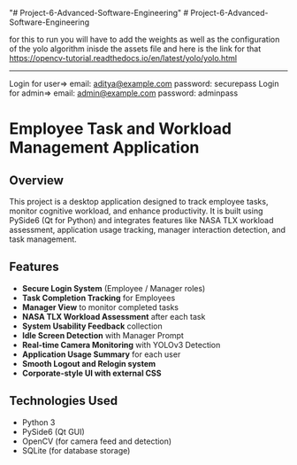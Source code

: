 "# Project-6-Advanced-Software-Engineering" 
#   P r o j e c t - 6 - A d v a n c e d - S o f t w a r e - E n g i n e e r i n g 







for this to run you will have to add the weights as well as the configuration of the yolo algorithm inisde the assets file and here is the link for that 
https://opencv-tutorial.readthedocs.io/en/latest/yolo/yolo.html


----------------------------------------------------------------------------------------------------------------------------------------------------------


Login for user=> email: aditya@example.com password: securepass 
Login for admin=> email: admin@example.com password: adminpass 




# Employee Task and Workload Management Application

## Overview
This project is a desktop application designed to track employee tasks, monitor cognitive workload, and enhance productivity. It is built using PySide6 (Qt for Python) and integrates features like NASA TLX workload assessment, application usage tracking, manager interaction detection, and task management.

## Features
- **Secure Login System** (Employee / Manager roles)
- **Task Completion Tracking** for Employees
- **Manager View** to monitor completed tasks
- **NASA TLX Workload Assessment** after each task
- **System Usability Feedback** collection
- **Idle Screen Detection** with Manager Prompt
- **Real-time Camera Monitoring** with YOLOv3 Detection
- **Application Usage Summary** for each user
- **Smooth Logout and Relogin system**
- **Corporate-style UI with external CSS**

## Technologies Used
- Python 3
- PySide6 (Qt GUI)
- OpenCV (for camera feed and detection)
- SQLite (for database storage)








